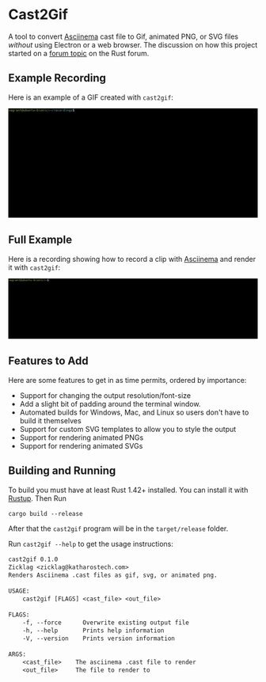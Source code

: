 # Cast2Gif

A tool to convert [Asciinema](https://github.com/asciinema/asciinema) cast file to Gif, animated PNG, or SVG files *without* using Electron or a web browser. The discussion on how this project started on a [forum topic](https://users.rust-lang.org/t/writing-an-asciinema-to-gif-tool/39450/15?u=zicklag) on the Rust forum.

## Example Recording

Here is an example of a GIF created with `cast2gif`:

![example](./doc/example1.gif)

## Full Example

Here is a recording showing how to record a clip with [Asciinema](https://github.com/asciinema/asciinema) and render it with `cast2gif`:

![tutorial](./doc/tutorial.gif)

## Features to Add

Here are some features to get in as time permits, ordered by importance:

- Support for changing the output resolution/font-size
- Add a slight bit of padding around the terminal window.
- Automated builds for Windows, Mac, and Linux so users don't have to build it themselves
- Support for custom SVG templates to allow you to style the output
- Support for rendering animated PNGs
- Support for rendering animated SVGs


## Building and Running

To build you must have at least Rust 1.42+ installed. You can install it with [Rustup](https://rustup.rs/). Then Run

    cargo build --release

After that the `cast2gif` program will be in the `target/release` folder.

Run `cast2gif --help` to get the usage instructions:

    cast2gif 0.1.0
    Zicklag <zicklag@katharostech.com>
    Renders Asciinema .cast files as gif, svg, or animated png.

    USAGE:
        cast2gif [FLAGS] <cast_file> <out_file>

    FLAGS:
        -f, --force      Overwrite existing output file
        -h, --help       Prints help information
        -V, --version    Prints version information

    ARGS:
        <cast_file>    The asciinema .cast file to render
        <out_file>     The file to render to

